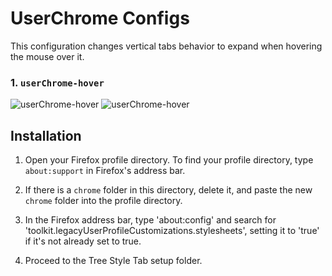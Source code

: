 # UserChrome Configs

This configuration changes vertical tabs behavior to expand when hovering the mouse over it.

### 1. `userChrome-hover`

![userChrome-hover](https://github.com/astroryan12/VerticalTabs/blob/main/imgs/layout-hover.png)
![userChrome-hover](https://github.com/astroryan12/VerticalTabs/blob/main/imgs/layout-hover1.png)

## Installation

1. Open your Firefox profile directory. To find your profile directory, type `about:support` in Firefox's address bar.

2. If there is a `chrome` folder in this directory, delete it, and paste the new `chrome` folder into the profile directory.

3. In the Firefox address bar, type 'about:config' and search for 'toolkit.legacyUserProfileCustomizations.stylesheets', setting it to 'true' if it's not already set to true.

4. Proceed to the Tree Style Tab setup folder.
